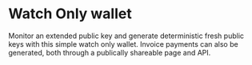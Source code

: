 # Watch Only wallet

Monitor an extended public key and generate deterministic fresh public keys with this simple watch only wallet. Invoice payments can also be generated, both through a publically shareable page and API.


